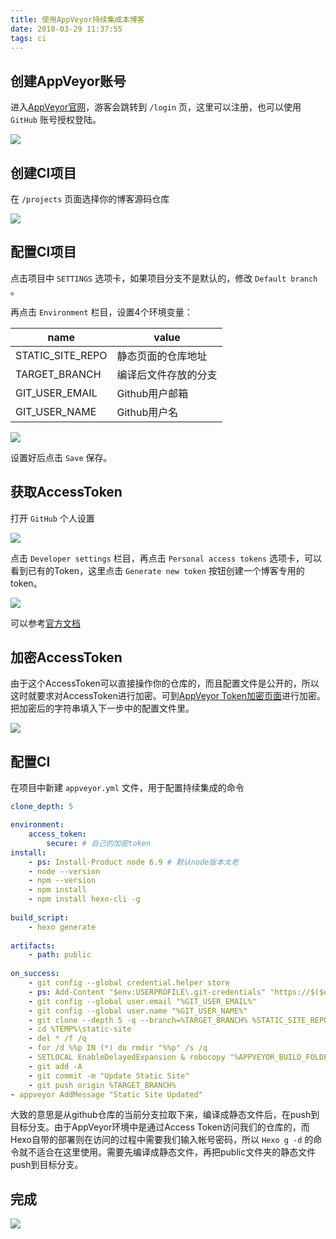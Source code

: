 ```yaml
---
title: 使用AppVeyor持续集成本博客
date: 2018-03-29 11:37:55
tags: ci
---
```

## 创建AppVeyor账号
进入[AppVeyor官网](https://ci.appveyor.com)，游客会跳转到 `/login` 页，这里可以注册，也可以使用 `GitHub` 账号授权登陆。

![](/images/appveyor_login.png)
<!-- more -->
## 创建CI项目
在 `/projects` 页面选择你的博客源码仓库

![](/images/appveyor_select_repo.png)

## 配置CI项目
点击项目中 `SETTINGS` 选项卡，如果项目分支不是默认的，修改 `Default branch` 。

再点击 `Environment` 栏目，设置4个环境变量：

|name|value|
|---|---|
|STATIC_SITE_REPO|静态页面的仓库地址|
|TARGET_BRANCH|编译后文件存放的分支|
|GIT_USER_EMAIL|Github用户邮箱|
|GIT_USER_NAME|Github用户名|

![](/images/appveyor_project_env.png)

设置好后点击 `Save` 保存。

## 获取AccessToken
打开 `GitHub` 个人设置

![](/images/github_setting.png)

点击 `Developer settings` 栏目，再点击 `Personal access tokens` 选项卡，可以看到已有的Token，这里点击 `Generate new token` 按钮创建一个博客专用的token。

![](/images/github_token.png)

可以参考[官方文档](https://help.github.com/articles/creating-a-personal-access-token-for-the-command-line/)

## 加密AccessToken
由于这个AccessToken可以直接操作你的仓库的，而且配置文件是公开的，所以这时就要求对AccessToken进行加密。可到[AppVeyor Token加密页面](https://ci.appveyor.com/tools/encrypt)进行加密。把加密后的字符串填入下一步中的配置文件里。

![](/images/appveyor_encrypt.png)

## 配置CI
在项目中新建 `appveyor.yml` 文件，用于配置持续集成的命令
```yml
clone_depth: 5

environment:
    access_token:
        secure: # 自己的加密token
install:
    - ps: Install-Product node 6.9 # 默认node版本太老
    - node --version
    - npm --version
    - npm install
    - npm install hexo-cli -g
    
build_script:
    - hexo generate
    
artifacts:
    - path: public
    
on_success:
    - git config --global credential.helper store
    - ps: Add-Content "$env:USERPROFILE\.git-credentials" "https://$($env:access_token):x-oauth-basic@github.com`n"
    - git config --global user.email "%GIT_USER_EMAIL%"
    - git config --global user.name "%GIT_USER_NAME%"
    - git clone --depth 5 -q --branch=%TARGET_BRANCH% %STATIC_SITE_REPO% %TEMP%\static-site
    - cd %TEMP%\static-site
    - del * /f /q
    - for /d %%p IN (*) do rmdir "%%p" /s /q
    - SETLOCAL EnableDelayedExpansion & robocopy "%APPVEYOR_BUILD_FOLDER%\public" "%TEMP%\static-site" /e & IF !ERRORLEVEL! EQU 1 (exit 0) ELSE (IF !ERRORLEVEL! EQU 3 (exit 0) ELSE (exit 1))
    - git add -A
    - git commit -m "Update Static Site"
    - git push origin %TARGET_BRANCH%
- appveyor AddMessage "Static Site Updated"
```
大致的意思是从github仓库的当前分支拉取下来，编译成静态文件后，在push到目标分支。由于AppVeyor环境中是通过Access Token访问我们的仓库的，而Hexo自带的部署则在访问的过程中需要我们输入帐号密码，所以 `Hexo g -d` 的命令就不适合在这里使用。需要先编译成静态文件，再把public文件夹的静态文件push到目标分支。

## 完成
![](/images/appveyor_build.png)